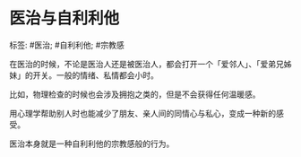 # 医治与自利利他

标签: #医治; #自利利他; #宗教感

在医治的时候，不论是医治人还是被医治人，都会打开一个「爱邻人」、「爱弟兄姊妹」的开关。一般的情绪、私情都会小时。

比如，物理检查的时候也会涉及拥抱之类的，但是不会获得任何温暖感。

用心理学帮助别人时也能减少了朋友、亲人间的同情心与私心，变成一种新的感受。

医治本身就是一种自利利他的宗教感般的行为。